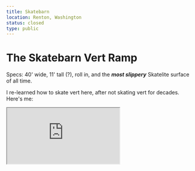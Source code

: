 ```yaml
---
title: Skatebarn
location: Renton, Washington
status: closed
type: public
---
```

# The Skatebarn Vert Ramp

Specs: 40' wide, 11' tall (?), roll in, and the _**most slippery**_ Skatelite surface of all time.

I re-learned how to skate vert here, after not skating vert for decades.  Here's me:

<iframe src="https://www.youtube.com/embed/VNjk4Dc9kJE"/>

I frequently drove all the way down to Renton in pouring rain to skate there
as much as I could.

Skatebarn shut down in 2011 leaving zero vert in the Seattle area, which inspired us to build [Seattle Vert Ramp](/ramps/svr/).


This was rumored to be one of the most epic demos ever there:

<iframe src="https://www.youtube.com/embed/WjFoYmPBH6o"/>